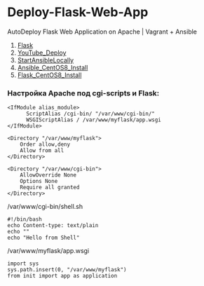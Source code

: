 # Deploy-Flask-Web-App
AutoDeploy Flask Web Application on Apache | Vagrant + Ansible

1. [Flask](https://github.com/pallets/flask)
2. [YouTube_Deploy](https://www.youtube.com/watch?v=2Pcy44-wtio)
3. [StartAnsibleLocally](https://gist.github.com/alces/caa3e7e5f46f9595f715f0f55eef65c1)
4. [Ansible_CentOS8_Install](https://linuxhint.com/install_ansible_centos8/)
5. [Flask_CentOS8_Install](https://www.itmanagement101.co.uk/how-to-install-python-wsgi-flask-apache-on-centos-8-and-get-your-first-python-web-app-up-and-running/)

### Настройка Apache под cgi-scripts и Flask: 
```
<IfModule alias_module>
      ScriptAlias /cgi-bin/ "/var/www/cgi-bin/"
      WSGIScriptAlias / /var/www/myflask/app.wsgi
</IfModule>

<Directory "/var/www/myflask">
    Order allow,deny
    Allow from all
</Directory>

<Directory "/var/www/cgi-bin">
    AllowOverride None
    Options None
    Require all granted
</Directory>
```

/var/www/cgi-bin/shell.sh
```
#!/bin/bash
echo Content-type: text/plain
echo ""
echo "Hello from Shell"
```

/var/www/myflask/app.wsgi
```
import sys
sys.path.insert(0, "/var/www/myflask")
from init import app as application
```


